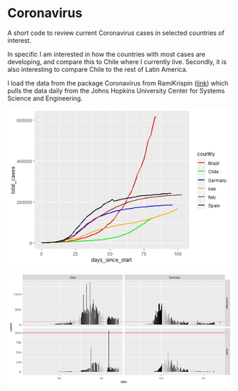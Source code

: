 # Coronavirus

A short code to review current Coronavirus cases in selected countries of interest.

In specific I am interested in how the countries with most cases are developing, and compare this to Chile where I currently live.
Secondly, it is also interesting to compare Chile to the rest of Latin America.

I load the data from the package Coronavirus from RamiKrispin ([link](https://github.com/RamiKrispin/coronavirus)) which pulls the data daily from the Johns Hopkins University Center for Systems Science and Engineering.

![img](img/Coronavirus_2020_06_06.jpeg)

![img2](img/cases_daily.png)

